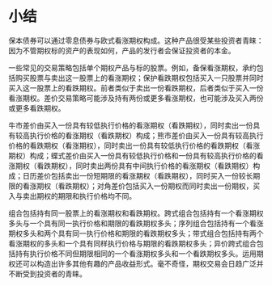 # 小结

保本债券可以通过零息债券与欧式看涨期权构成。这种产品很受某些投资者青睐：因为不管期权标的资产的表现如何，产品的发行者会保证投资者的本金。

一些常见的交易策略包括单个期权产品与标的股票。例如，备保看涨期权，承约包括购买股票与卖出这一股票上的看涨期权；保护看跌期权包括买入一只股票并同时买入这一股票上的看跌期权。前者类似于卖出一份看跌期权，后者类似于买入一份看涨期权。差价交易策略可能涉及持有两份或更多看涨期权，也可能涉及买入两份或更多看跌期权。

牛市差价由买入一份具有较低执行价格的看涨期权（看跌期权），同时卖出一份具有较高执行价格的看涨期权（看跌期权）构成；熊市差价由买入一份具有较高执行价格的看跌期权（看涨期权），同时卖出一份具有较低执行价格的看跌期权（看涨期权）构成；蝶式差价由买入一份具有较低执行价格和一份具有较高执行价格的看涨期权（看跌期权），同时卖出两份具有中间执行价格的看涨期权（看跌期权）构成；日历差价包括卖出一份短期限的看涨期权（看跌期权），同时买入一份较长期限的看涨期权（看跌期权）；对角差价包括买入一份期权而同时卖出一份期权，买入与卖出期权的期限和执行价格均不同。

组合包括持有同一股票上的看涨期权和看跌期权。跨式组合包括持有一个看涨期权多头与一个具有同一执行价格和期限的看跌期权多头；序列组合包括持有一个看涨期权多头和两个具有同一执行价格和期限的看跌期权多头；带式组合包括持有两个看涨期权的多头和一个具有同样执行价格与期限的看跌期权多头；异价跨式组合包括持有执行价格不同但期限相同的一个看涨期权多头和一个看跌期权多头。运用期权还可以构造出许多其他有趣的产品收益形式。毫不奇怪，期权交易会日趋广泛并不断受到投资者的青睐。